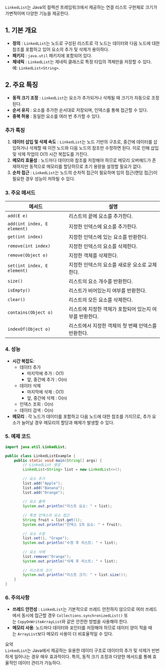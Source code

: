 `LinkedList`는 Java의 컬렉션 프레임워크에서 제공하는 연결 리스트 구현체로 크기가 가변적이며 다양한 기능을 제공한다.

## 1. 기본 개요
- **정의** : `LinkedList`는 노드로 구성된 리스트로 각 노드는 데이터와 다음 노드에 대한 참조를 포함하고 있어 요소의 추가 및 삭제가 용이하다.
- **패키지** : `java.util` 패키지에 포함되어 있다.
- **제네릭** : `LinkedList`는 제네릭 클래스로 특정 타입의 객체만을 저장할 수 있다. 예: `LinkedList<String>`.

## 2. 주요 특징
- **동적 크기 조정** : `LinkedList`는 요소가 추가되거나 삭제될 때 크기가 자동으로 조정된다.
- **순서 유지** : 요소를 추가한 순서대로 저장되며, 인덱스를 통해 접근할 수 있다.
- **중복 허용** : 동일한 요소를 여러 번 추가할 수 있다.
### 추가 특징
1. **데이터 삽입 및 삭제 속도** : `LinkedList`는 노드 기반의 구조로, 중간에 데이터를 삽입하거나 삭제할 때 이전 노드와 다음 노드의 참조만 수정하면 된다. 이로 인해 삽입 및 삭제 작업이 O(1) 시간 복잡도를 가진다.
2. **메모리 효율성** : 노드마다 데이터와 참조를 저장해야 하므로 메모리 오버헤드가 존재하지만 동적으로 메모리를 할당하므로 초기 용량을 설정할 필요가 없다.
3. **순차 접근** : `LinkedList`는 노드의 순차적 접근이 필요하며 임의 접근(랜덤 접근)이 필요한 경우 성능이 저하될 수 있다.

### 3. 주요 메서드

| 메서드                         | 설명                              |
| --------------------------- | ------------------------------- |
| `add(E e)`                  | 리스트의 끝에 요소를 추가한다.               |
| `add(int index, E element)` | 지정한 인덱스에 요소를 추가한다.              |
| `get(int index)`            | 지정한 인덱스에 있는 요소를 반환한다.           |
| `remove(int index)`         | 지정한 인덱스의 요소를 삭제한다.              |
| `remove(Object o)`          | 지정한 객체를 삭제한다.                   |
| `set(int index, E element)` | 지정한 인덱스의 요소를 새로운 요소로 교체한다.      |
| `size()`                    | 리스트의 요소 개수를 반환한다.               |
| `isEmpty()`                 | 리스트가 비어있는지 여부를 반환한다.            |
| `clear()`                   | 리스트의 모든 요소를 삭제한다.               |
| `contains(Object o)`        | 리스트에 지정한 객체가 포함되어 있는지 여부를 반환한다. |
| `indexOf(Object o)`         | 리스트에서 지정한 객체의 첫 번째 인덱스를 반환한다.   |

### 4. 성능

- **시간 복잡도**:
    - 데이터 추가
        - 마지막에 추가 : O(1)
        - 앞, 중간에 추가 : O(n)
    - 데이터 삭제
        - 마지막에 삭제 : O(1)
        - 앞, 중간에 삭제 : O(n)
    - 인덱스 조회 : O(n)
    - 데이터 검색 : O(n)
- **메모리** : 각 노드가 데이터를 포함하고 다음 노드에 대한 참조를 가지므로, 추가 요소가 늘어날 경우 메모리의 할당과 해제가 발생할 수 있다.

### 5. 예제 코드
``` java
import java.util.LinkedList;

public class LinkedListExample {
    public static void main(String[] args) {
        // LinkedList 생성
        LinkedList<String> list = new LinkedList<>();
        
        // 요소 추가
        list.add("Apple");
        list.add("Banana");
        list.add("Orange");
        
        // 요소 출력
        System.out.println("리스트 요소: " + list);
        
        // 특정 인덱스의 요소 접근
        String fruit = list.get(1);
        System.out.println("인덱스 1의 요소: " + fruit);
        
        // 요소 수정
        list.set(1, "Grape");
        System.out.println("수정 후 리스트: " + list);
        
        // 요소 삭제
        list.remove("Orange");
        System.out.println("삭제 후 리스트: " + list);
        
        // 리스트의 크기
        System.out.println("리스트 크기: " + list.size());
    }
}
```
### 6. 주의사항
- **쓰레드 안전성** : `LinkedList`는 기본적으로 쓰레드 안전하지 않으므로 여러 쓰레드에서 동시에 접근할 경우 `Collections.synchronizedList()` 또는 `CopyOnWriteArrayList`와 같은 안전한 방법을 사용해야 한다.
- **메모리 사용**: 노드마다 데이터와 포인터를 저장해야 하므로 데이터 양이 적을 때는 `ArrayList`보다 메모리 사용이 더 비효율적일 수 있다.

요약  
`LinkedList`는 Java에서 제공하는 유용한 데이터 구조로 데이터의 추가 및 삭제가 빈번하게 일어나는 경우 매우 효과적이다. 특히, 동적 크기 조정과 다양한 메서드를 통해 효율적인 데이터 관리가 가능하다.